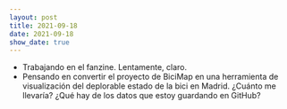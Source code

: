 ```yaml
---
layout: post
title: 2021-09-18
date: 2021-09-18
show_date: true
---
```

- Trabajando en el fanzine. Lentamente, claro.
- Pensando en convertir el proyecto de BiciMap en una herramienta de visualización del deplorable estado de la bici en Madrid. ¿Cuánto me llevaría? ¿Qué hay de los datos que estoy guardando en GitHub?